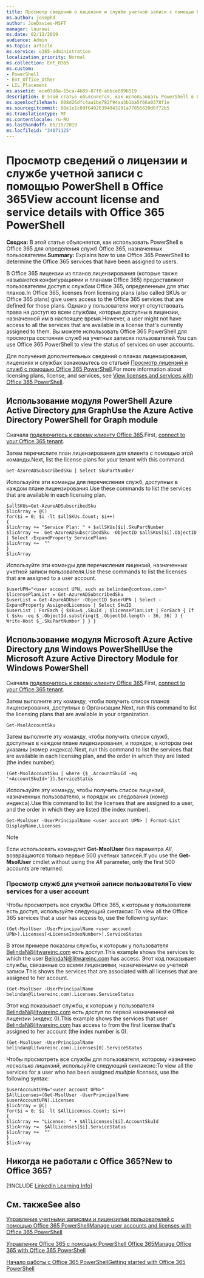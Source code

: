 ```yaml
---
title: Просмотр сведений о лицензии и службе учетной записи с помощью PowerShell в Office 365
ms.author: josephd
author: JoeDavies-MSFT
manager: laurawi
ms.date: 02/13/2019
audience: Admin
ms.topic: article
ms.service: o365-administration
localization_priority: Normal
ms.collection: Ent_O365
ms.custom:
- PowerShell
- Ent_Office_Other
- LIL_Placement
ms.assetid: ace07d8a-15ca-4b89-87f0-abbce809b519
description: В этой статье объясняется, как использовать PowerShell в Office 365 для определения служб Office 365, назначенных пользователям.
ms.openlocfilehash: 608d26dfc4aa1be782f94aa3b1ba5f66a0378f1e
ms.sourcegitcommit: 08e1e1c09f64926394043291a77856620d6f72b5
ms.translationtype: MT
ms.contentlocale: ru-RU
ms.lasthandoff: 05/15/2019
ms.locfileid: "34071125"
---
```

# <a name="view-account-license-and-service-details-with-office-365-powershell"></a><span data-ttu-id="d7ce3-103">Просмотр сведений о лицензии и службе учетной записи с помощью PowerShell в Office 365</span><span class="sxs-lookup"><span data-stu-id="d7ce3-103">View account license and service details with Office 365 PowerShell</span></span>

<span data-ttu-id="d7ce3-104">**Сводка:** В этой статье объясняется, как использовать PowerShell в Office 365 для определения служб Office 365, назначенных пользователям.</span><span class="sxs-lookup"><span data-stu-id="d7ce3-104">**Summary:** Explains how to use Office 365 PowerShell to determine the Office 365 services that have been assigned to users.</span></span>
  
<span data-ttu-id="d7ce3-105">В Office 365 лицензии из планов лицензирования (которые также называются конфигурациями и планами Office 365) предоставляют пользователям доступ к службам Office 365, определенным для этих планов.</span><span class="sxs-lookup"><span data-stu-id="d7ce3-105">In Office 365, licenses from licensing plans (also called SKUs or Office 365 plans) give users access to the Office 365 services that are defined for those plans.</span></span> <span data-ttu-id="d7ce3-106">Однако у пользователя могут отсутствовать права на доступ ко всем службам, которые доступны в лицензии, назначенной им в настоящее время.</span><span class="sxs-lookup"><span data-stu-id="d7ce3-106">However, a user might not have access to all the services that are available in a license that's currently assigned to them.</span></span> <span data-ttu-id="d7ce3-107">Вы можете использовать Office 365 PowerShell для просмотра состояния служб на учетных записях пользователей.</span><span class="sxs-lookup"><span data-stu-id="d7ce3-107">You can use Office 365 PowerShell to view the status of services on user accounts.</span></span> 

<span data-ttu-id="d7ce3-108">Для получения дополнительных сведений о планах лицензирования, лицензиях и службах ознакомьтесь со статьей [Просмотр лицензий и служб с помощью Office 365 PowerShell](view-licenses-and-services-with-office-365-powershell.md).</span><span class="sxs-lookup"><span data-stu-id="d7ce3-108">For more information about licensing plans, license, and services, see [View licenses and services with Office 365 PowerShell](view-licenses-and-services-with-office-365-powershell.md).</span></span>

## <a name="use-the-azure-active-directory-powershell-for-graph-module"></a><span data-ttu-id="d7ce3-109">Использование модуля PowerShell Azure Active Directory для Graph</span><span class="sxs-lookup"><span data-stu-id="d7ce3-109">Use the Azure Active Directory PowerShell for Graph module</span></span>

<span data-ttu-id="d7ce3-110">Сначала [подключитесь к своему клиенту Office 365](connect-to-office-365-powershell.md#connect-with-the-azure-active-directory-powershell-for-graph-module).</span><span class="sxs-lookup"><span data-stu-id="d7ce3-110">First, [connect to your Office 365 tenant](connect-to-office-365-powershell.md#connect-with-the-azure-active-directory-powershell-for-graph-module).</span></span>
  
<span data-ttu-id="d7ce3-111">Затем перечислите план лицензирования для клиента с помощью этой команды.</span><span class="sxs-lookup"><span data-stu-id="d7ce3-111">Next, list the license plans for your tenant with this command.</span></span>

```
Get-AzureADSubscribedSku | Select SkuPartNumber
```

<span data-ttu-id="d7ce3-112">Используйте эти команды для перечисления служб, доступных в каждом плане лицензирования.</span><span class="sxs-lookup"><span data-stu-id="d7ce3-112">Use these commands to list the services that are available in each licensing plan.</span></span>

```
$allSKUs=Get-AzureADSubscribedSku
$licArray = @()
for($i = 0; $i -lt $allSKUs.Count; $i++)
{
$licArray += "Service Plan: " + $allSKUs[$i].SkuPartNumber
$licArray +=  Get-AzureADSubscribedSku -ObjectID $allSKUs[$i].ObjectID | Select -ExpandProperty ServicePlans
$licArray +=  ""
}
$licArray
````

<span data-ttu-id="d7ce3-113">Используйте эти команды для перечисления лицензий, назначенных учетной записи пользователя.</span><span class="sxs-lookup"><span data-stu-id="d7ce3-113">Use these commands to list the licenses that are assigned to a user account.</span></span>

````
$userUPN="<user account UPN, such as belindan@contoso.com>"
$licensePlanList = Get-AzureADSubscribedSku
$userList = Get-AzureADUser -ObjectID $userUPN | Select -ExpandProperty AssignedLicenses | Select SkuID 
$userList | ForEach { $sku=$_.SkuId ; $licensePlanList | ForEach { If ( $sku -eq $_.ObjectId.substring($_.ObjectId.length - 36, 36) ) { Write-Host $_.SkuPartNumber } } }
````

## <a name="use-the-microsoft-azure-active-directory-module-for-windows-powershell"></a><span data-ttu-id="d7ce3-114">Использование модуля Microsoft Azure Active Directory для Windows PowerShell</span><span class="sxs-lookup"><span data-stu-id="d7ce3-114">Use the Microsoft Azure Active Directory Module for Windows PowerShell</span></span>

<span data-ttu-id="d7ce3-115">Сначала [подключитесь к своему клиенту Office 365](connect-to-office-365-powershell.md#connect-with-the-microsoft-azure-active-directory-module-for-windows-powershell).</span><span class="sxs-lookup"><span data-stu-id="d7ce3-115">First, [connect to your Office 365 tenant](connect-to-office-365-powershell.md#connect-with-the-microsoft-azure-active-directory-module-for-windows-powershell).</span></span>

<span data-ttu-id="d7ce3-116">Затем выполните эту команду, чтобы получить список планов лицензирования, доступных в Организации.</span><span class="sxs-lookup"><span data-stu-id="d7ce3-116">Next, run this command to list the licensing plans that are available in your organization.</span></span> 

```
Get-MsolAccountSku
```

<span data-ttu-id="d7ce3-117">Затем выполните эту команду, чтобы получить список служб, доступных в каждом плане лицензирования, и порядок, в котором они указаны (номер индекса).</span><span class="sxs-lookup"><span data-stu-id="d7ce3-117">Next, run this command to list the services that are available in each licensing plan, and the order in which they are listed (the index number).</span></span>

````
(Get-MsolAccountSku | where {$_.AccountSkuId -eq '<AccountSkuId>'}).ServiceStatus
````
  
<span data-ttu-id="d7ce3-118">Используйте эту команду, чтобы получить список лицензий, назначенных пользователю, и порядок их следования (номер индекса).</span><span class="sxs-lookup"><span data-stu-id="d7ce3-118">Use this command to list the licenses that are assigned to a user, and the order in which they are listed (the index number).</span></span>

````
Get-MsolUser -UserPrincipalName <user account UPN> | Format-List DisplayName,Licenses
````

>[!Note]
><span data-ttu-id="d7ce3-119">Если использовать командлет **Get-MsolUser** без параметра _All_, возвращаются только первые 500 учетных записей.</span><span class="sxs-lookup"><span data-stu-id="d7ce3-119">If you use the **Get-MsolUser** cmdlet without using the _All_ parameter, only the first 500 accounts are returned.</span></span>
>
   

### <a name="to-view-services-for-a-user-account"></a><span data-ttu-id="d7ce3-120">Просмотр служб для учетной записи пользователя</span><span class="sxs-lookup"><span data-stu-id="d7ce3-120">To view services for a user account</span></span>

<span data-ttu-id="d7ce3-121">Чтобы просмотреть все службы Office 365, к которым у пользователя есть доступ, используйте следующий синтаксис:</span><span class="sxs-lookup"><span data-stu-id="d7ce3-121">To view all the Office 365 services that a user has access to, use the following syntax:</span></span>
  
```
(Get-MsolUser -UserPrincipalName <user account UPN>).Licenses[<LicenseIndexNumber>].ServiceStatus
```

<span data-ttu-id="d7ce3-122">В этом примере показаны службы, к которым у пользователя BelindaN@litwareinc.com есть доступ.</span><span class="sxs-lookup"><span data-stu-id="d7ce3-122">This example shows the services to which the user BelindaN@litwareinc.com has access.</span></span> <span data-ttu-id="d7ce3-123">Этот код показывает службы, связанные со всеми лицензиями, назначенными ее учетной записи.</span><span class="sxs-lookup"><span data-stu-id="d7ce3-123">This shows the services that are associated with all licenses that are assigned to her account.</span></span>
  
```
(Get-MsolUser -UserPrincipalName belindan@litwareinc.com).Licenses.ServiceStatus
```

<span data-ttu-id="d7ce3-124">Этот код показывает службы, к которым у пользователя BelindaN@litwareinc.com есть доступ по первой назначенной ей лицензии (индекс 0).</span><span class="sxs-lookup"><span data-stu-id="d7ce3-124">This example shows the services that user BelindaN@litwareinc.com has access to from the first license that's assigned to her account (the index number is 0).</span></span>
  
```
(Get-MsolUser -UserPrincipalName belindan@litwareinc.com).Licenses[0].ServiceStatus
```

<span data-ttu-id="d7ce3-125">Чтобы просмотреть все службы для пользователя, которому назначено *несколько лицензий*, используйте следующий синтаксис:</span><span class="sxs-lookup"><span data-stu-id="d7ce3-125">To view all the services for a user who has been assigned *multiple licenses*, use the following syntax:</span></span>

```
$userAccountUPN="<user account UPN>"
$AllLicenses=(Get-MsolUser -UserPrincipalName $userAccountUPN).Licenses
$licArray = @()
for($i = 0; $i -lt $AllLicenses.Count; $i++)
{
$licArray += "License: " + $AllLicenses[$i].AccountSkuId
$licArray +=  $AllLicenses[$i].ServiceStatus
$licArray +=  ""
}
$licArray
```

  
## <a name="new-to-office-365"></a><span data-ttu-id="d7ce3-126">Никогда не работали с Office 365?</span><span class="sxs-lookup"><span data-stu-id="d7ce3-126">New to Office 365?</span></span>

[!INCLUDE [LinkedIn Learning Info](../common/office/linkedin-learning-info.md)]

## <a name="see-also"></a><span data-ttu-id="d7ce3-127">См. также</span><span class="sxs-lookup"><span data-stu-id="d7ce3-127">See also</span></span>

[<span data-ttu-id="d7ce3-128">Управление учетными записями и лицензиями пользователей с помощью Office 365 PowerShell</span><span class="sxs-lookup"><span data-stu-id="d7ce3-128">Manage user accounts and licenses with Office 365 PowerShell</span></span>](manage-user-accounts-and-licenses-with-office-365-powershell.md)
  
[<span data-ttu-id="d7ce3-129">Управление Office 365 с помощью PowerShell Office 365</span><span class="sxs-lookup"><span data-stu-id="d7ce3-129">Manage Office 365 with Office 365 PowerShell</span></span>](manage-office-365-with-office-365-powershell.md)
  
[<span data-ttu-id="d7ce3-130">Начало работы с Office 365 PowerShell</span><span class="sxs-lookup"><span data-stu-id="d7ce3-130">Getting started with Office 365 PowerShell</span></span>](getting-started-with-office-365-powershell.md)

